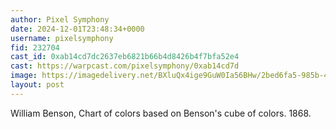 ```yaml
---
author: Pixel Symphony
date: 2024-12-01T23:48:34+0000
username: pixelsymphony
fid: 232704
cast_id: 0xab14cd7dc2637eb6821b66b4d8426b4f7bfa52e4
cast: https://warpcast.com/pixelsymphony/0xab14cd7d
image: https://imagedelivery.net/BXluQx4ige9GuW0Ia56BHw/2bed6fa5-985b-464a-1ba8-c23d47927200/original
layout: post
---
```

William Benson, Chart of colors based on Benson's cube of colors. 1868.  

<img src='https://imagedelivery.net/BXluQx4ige9GuW0Ia56BHw/2bed6fa5-985b-464a-1ba8-c23d47927200/original' alt='' referrerpolicy='no-referrer'/>